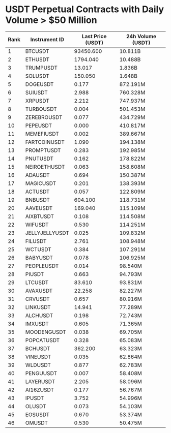 # USDT Perpetual Contracts with Daily Volume > $50 Million

| Rank | Instrument ID | Last Price (USDT) | 24h Volume (USDT) |
|------|---------------|-------------------|-------------------|
| 1 | BTCUSDT | 93450.600 | 10.811B |
| 2 | ETHUSDT | 1794.040 | 10.488B |
| 3 | TRUMPUSDT | 13.017 | 1.836B |
| 4 | SOLUSDT | 150.050 | 1.648B |
| 5 | DOGEUSDT | 0.177 | 872.191M |
| 6 | SUIUSDT | 2.988 | 760.328M |
| 7 | XRPUSDT | 2.212 | 747.937M |
| 8 | TURBOUSDT | 0.004 | 501.453M |
| 9 | ZEREBROUSDT | 0.077 | 434.729M |
| 10 | PEPEUSDT | 0.000 | 410.817M |
| 11 | MEMEFIUSDT | 0.002 | 389.667M |
| 12 | FARTCOINUSDT | 1.090 | 194.138M |
| 13 | PROMPTUSDT | 0.283 | 192.985M |
| 14 | PNUTUSDT | 0.162 | 178.822M |
| 15 | NEIROETHUSDT | 0.063 | 158.608M |
| 16 | ADAUSDT | 0.694 | 150.387M |
| 17 | MAGICUSDT | 0.201 | 138.393M |
| 18 | ACTUSDT | 0.057 | 122.809M |
| 19 | BNBUSDT | 604.100 | 118.731M |
| 20 | AAVEUSDT | 169.040 | 115.109M |
| 21 | AIXBTUSDT | 0.108 | 114.508M |
| 22 | WIFUSDT | 0.530 | 114.251M |
| 23 | JELLYJELLYUSDT | 0.025 | 109.832M |
| 24 | FILUSDT | 2.761 | 108.948M |
| 25 | WCTUSDT | 0.384 | 107.291M |
| 26 | BABYUSDT | 0.078 | 106.925M |
| 27 | PEOPLEUSDT | 0.014 | 98.540M |
| 28 | PIUSDT | 0.663 | 94.793M |
| 29 | LTCUSDT | 83.610 | 93.831M |
| 30 | AVAXUSDT | 22.258 | 82.227M |
| 31 | CRVUSDT | 0.657 | 80.916M |
| 32 | LINKUSDT | 14.941 | 77.289M |
| 33 | ALCHUSDT | 0.198 | 72.743M |
| 34 | IMXUSDT | 0.605 | 71.365M |
| 35 | MOODENGUSDT | 0.038 | 69.705M |
| 36 | POPCATUSDT | 0.328 | 65.083M |
| 37 | BCHUSDT | 362.200 | 63.323M |
| 38 | VINEUSDT | 0.035 | 62.864M |
| 39 | WLDUSDT | 0.877 | 62.783M |
| 40 | PENGUUSDT | 0.007 | 58.408M |
| 41 | LAYERUSDT | 2.205 | 58.096M |
| 42 | AI16ZUSDT | 0.177 | 56.767M |
| 43 | IPUSDT | 3.752 | 54.996M |
| 44 | OLUSDT | 0.073 | 54.103M |
| 45 | EOSUSDT | 0.670 | 53.374M |
| 46 | OMUSDT | 0.530 | 50.475M |
